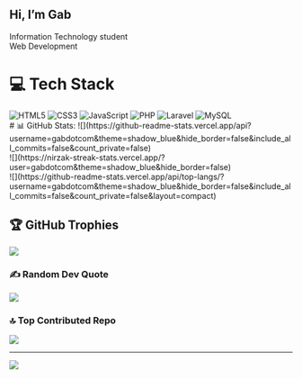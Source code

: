 ## Hi, I’m Gab 

Information Technology student <br/>
Web Development  <br/>


# 💻 Tech Stack
<div align="left">
  <img src="https://img.shields.io/badge/HTML5-E34F26?style=for-the-badge&logo=html5&logoColor=white" alt="HTML5" />
  <img src="https://img.shields.io/badge/CSS3-1572B6?style=for-the-badge&logo=css3&logoColor=white" alt="CSS3" />
  <img src="https://img.shields.io/badge/JavaScript-F7DF1E?style=for-the-badge&logo=javascript&logoColor=black" alt="JavaScript" />
  <img src="https://img.shields.io/badge/PHP-777BB4?style=for-the-badge&logo=php&logoColor=white" alt="PHP" />
  <img src="https://img.shields.io/badge/Laravel-FF2D20?style=for-the-badge&logo=laravel&logoColor=white" alt="Laravel" />
  <img src="https://img.shields.io/badge/MySQL-4479A1?style=for-the-badge&logo=mysql&logoColor=white" alt="MySQL" />
</div>
# 📊 GitHub Stats:
![](https://github-readme-stats.vercel.app/api?username=gabdotcom&theme=shadow_blue&hide_border=false&include_all_commits=false&count_private=false)<br/>
![](https://nirzak-streak-stats.vercel.app/?user=gabdotcom&theme=shadow_blue&hide_border=false)<br/>
![](https://github-readme-stats.vercel.app/api/top-langs/?username=gabdotcom&theme=shadow_blue&hide_border=false&include_all_commits=false&count_private=false&layout=compact)

## 🏆 GitHub Trophies
![](https://github-profile-trophy.vercel.app/?username=gabdotcom&theme=radical&no-frame=false&no-bg=true&margin-w=4)

### ✍️ Random Dev Quote
![](https://quotes-github-readme.vercel.app/api?type=horizontal&theme=tokyonight)

### 🔝 Top Contributed Repo
![](https://github-contributor-stats.vercel.app/api?username=gabdotcom&limit=5&theme=dark&combine_all_yearly_contributions=true)

---
[![](https://visitcount.itsvg.in/api?id=gabdotcom&icon=2&color=0)](https://visitcount.itsvg.in)

<!-- Proudly created with GPRM ( https://gprm.itsvg.in ) -->
